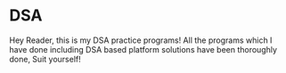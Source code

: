 # DSA
Hey Reader, this is my DSA practice programs! All the programs which I have done including DSA based platform solutions have been thoroughly done, Suit yourself!

